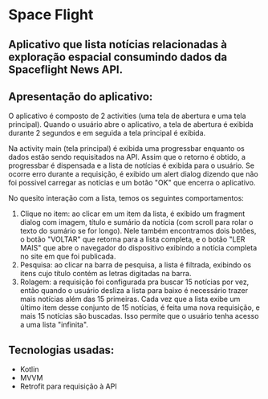 # Space Flight

## Aplicativo que lista notícias relacionadas à exploração espacial consumindo dados da Spaceflight News API. 


## Apresentação do aplicativo:
O aplicativo é composto de 2 activities (uma tela de abertura e uma tela principal).
Quando o usuário abre o aplicativo, a tela de abertura é exibida durante 2 segundos e em seguida a tela principal é exibida.

Na activity main (tela principal) é exibida uma progressbar enquanto os dados estão sendo requisitados na API. Assim que o retorno é obtido, a progressbar é dispensada e a lista de notícias é exibida para o usuário. Se ocorre erro durante a requisição, é exibido um alert dialog dizendo que não foi possivel carregar as notícias e um botão "OK" que encerra o aplicativo.

No quesito interação com a lista, temos os seguintes comportamentos:
1. Clique no item: ao clicar em um item da lista, é exibido um fragment dialog com imagem, título e sumário da notícia (com scroll para rolar o texto do sumário se for longo). Nele também encontramos dois botões, o botão "VOLTAR" que retorna para a lista completa, e o botão "LER MAIS" que abre o navegador do dispositivo exibindo a notícia completa no site em que foi publicada.
2. Pesquisa: ao clicar na barra de pesquisa, a lista é filtrada, exibindo os itens cujo título contém as letras digitadas na barra.
3. Rolagem: a requisição foi configurada pra buscar 15 notícias por vez, então quando o usuário desliza a lista para baixo é necessário trazer mais notícias além das 15 primeiras. Cada vez que a lista exibe um último item desse conjunto de 15 notícias, é feita uma nova requisição, e mais 15 notícias são buscadas. Isso permite que o usuário tenha acesso a uma lista "infinita".

## Tecnologias usadas: 
- Kotlin
- MVVM
- Retrofit para requisição à API







 
 
 
 
